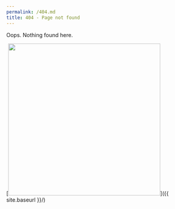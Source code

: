 ```yaml
---
permalink: /404.md
title: 404 - Page not found
---
```


Oops. Nothing found here.

[<img src="{{ site.baseurl }}/images/404.jpg" style="width: 400px;"/>]({{ site.baseurl }}/)
